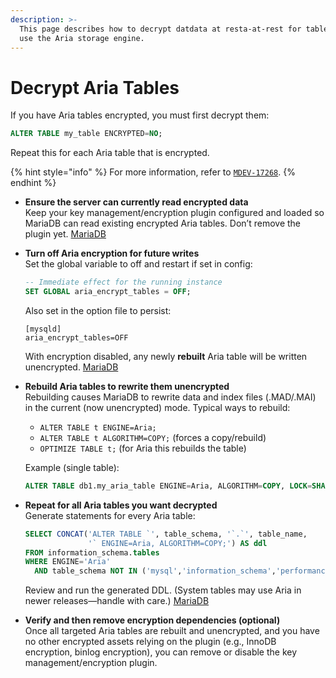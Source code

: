 ```yaml
---
description: >-
  This page describes how to decrypt datdata at resta-at-rest for tables that
  use the Aria storage engine.
---
```


# Decrypt Aria Tables

If you have Aria tables encrypted, you must first decrypt them:

```sql
ALTER TABLE my_table ENCRYPTED=NO;
```

Repeat this for each Aria table that is encrypted.

{% hint style="info" %}
For more information, refer to  [`MDEV-17268`](https://jira.mariadb.org/browse/MDEV-17268).
{% endhint %}

* **Ensure the server can currently read encrypted data**\
  Keep your key management/encryption plugin configured and loaded so MariaDB can read existing encrypted Aria tables. Don’t remove the plugin yet. [MariaDB](https://mariadb.com/docs/server/security/securing-mariadb/encryption/data-at-rest-encryption/key-management-and-encryption-plugins?utm_source=chatgpt.com)
*   **Turn off Aria encryption for future writes**\
    Set the global variable to off and restart if set in config:

    ```sql
    -- Immediate effect for the running instance
    SET GLOBAL aria_encrypt_tables = OFF;
    ```

    Also set in the option file to persist:

    ```
    [mysqld]
    aria_encrypt_tables=OFF
    ```

    With encryption disabled, any newly **rebuilt** Aria table will be written unencrypted. [MariaDB](https://mariadb.com/kb/en/aria-enabling-encryption/?utm_source=chatgpt.com)
*   **Rebuild Aria tables to rewrite them unencrypted**\
    Rebuilding causes MariaDB to rewrite data and index files (.MAD/.MAI) in the current (now unencrypted) mode. Typical ways to rebuild:

    * `ALTER TABLE t ENGINE=Aria;`
    * `ALTER TABLE t ALGORITHM=COPY;` (forces a copy/rebuild)
    * `OPTIMIZE TABLE t;` (for Aria this rebuilds the table)

    Example (single table):

    ```sql
    ALTER TABLE db1.my_aria_table ENGINE=Aria, ALGORITHM=COPY, LOCK=SHARED;
    ```
*   **Repeat for all Aria tables you want decrypted**\
    Generate statements for every Aria table:

    ```sql
    SELECT CONCAT('ALTER TABLE `', table_schema, '`.`', table_name, 
                  '` ENGINE=Aria, ALGORITHM=COPY;') AS ddl
    FROM information_schema.tables
    WHERE ENGINE='Aria'
      AND table_schema NOT IN ('mysql','information_schema','performance_schema','sys');
    ```

    Review and run the generated DDL. (System tables may use Aria in newer releases—handle with care.) [MariaDB](https://mariadb.com/docs/platform/mariadb-platform-quickstart-guides/security?utm_source=chatgpt.com)
* **Verify and then remove encryption dependencies (optional)**\
  Once all targeted Aria tables are rebuilt and unencrypted, and you have no other encrypted assets relying on the plugin (e.g., InnoDB encryption, binlog encryption), you can remove or disable the key management/encryption plugin.
